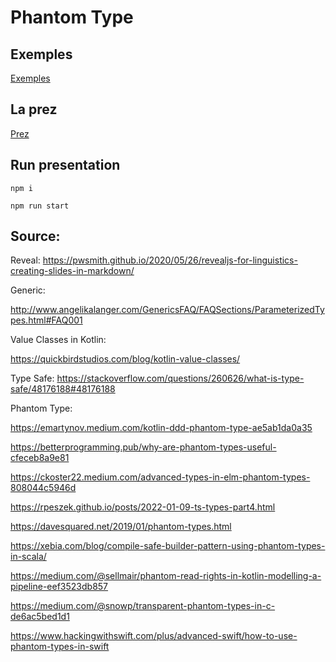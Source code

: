 # Phantom Type


## Exemples

[Exemples](./EXAMPLE.md)

## La prez

[Prez](./examples/phantom_type.md)

## Run presentation

    npm i

    npm run start

## Source:

Reveal:
https://pwsmith.github.io/2020/05/26/revealjs-for-linguistics-creating-slides-in-markdown/


Generic:

http://www.angelikalanger.com/GenericsFAQ/FAQSections/ParameterizedTypes.html#FAQ001


Value Classes in Kotlin:

https://quickbirdstudios.com/blog/kotlin-value-classes/


Type Safe:
https://stackoverflow.com/questions/260626/what-is-type-safe/48176188#48176188

Phantom Type:


https://emartynov.medium.com/kotlin-ddd-phantom-type-ae5ab1da0a35

https://betterprogramming.pub/why-are-phantom-types-useful-cfeceb8a9e81

https://ckoster22.medium.com/advanced-types-in-elm-phantom-types-808044c5946d

https://rpeszek.github.io/posts/2022-01-09-ts-types-part4.html

https://davesquared.net/2019/01/phantom-types.html

https://xebia.com/blog/compile-safe-builder-pattern-using-phantom-types-in-scala/

https://medium.com/@sellmair/phantom-read-rights-in-kotlin-modelling-a-pipeline-eef3523db857

https://medium.com/@snowp/transparent-phantom-types-in-c-de6ac5bed1d1

https://www.hackingwithswift.com/plus/advanced-swift/how-to-use-phantom-types-in-swift